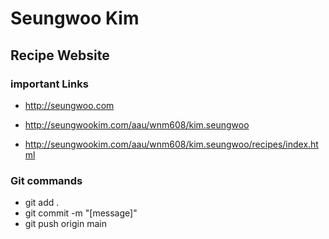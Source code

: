 # Seungwoo Kim

## Recipe Website

### important Links
- http://seungwoo.com

- http://seungwookim.com/aau/wnm608/kim.seungwoo

- http://seungwookim.com/aau/wnm608/kim.seungwoo/recipes/index.html

### Git commands
- git add .
- git commit -m "[message]"
- git push origin main